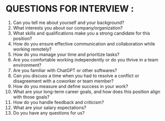 # QUESTIONS FOR INTERVIEW :

1. Can you tell me about yourself and your background?
2. What interests you about our company/organization?
3. What skills and qualifications make you a strong candidate for this position?
4. How do you ensure effective communication and collaboration while working remotely?
5. How do you manage your time and prioritize tasks?
6. Are you comfortable working independently or do you thrive in a team environment?
7. Are you familiar with ChatGPT or other softwares?
8. Can you discuss a time when you had to resolve a conflict or disagreement with a coworker or team member?
9. How do you measure and define success in your work?
10. What are your long-term career goals, and how does this position align with those goals?
11. How do you handle feedback and criticism?
12. What are your salary expectations?
13. Do you have any questions for us?



